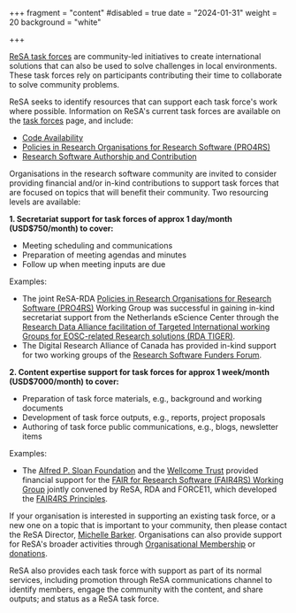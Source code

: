 +++
fragment = "content"
#disabled = true
date = "2024-01-31"
weight = 20
background = "white"

+++

[ReSA task forces](https://www.researchsoft.org/taskforces/) are community-led initiatives to create international solutions that can also be used to solve challenges in local environments. These task forces rely on participants contributing their time to collaborate to solve community problems.

ReSA seeks to identify resources that can support each task force's work where possible. Information on ReSA's current task forces are available on the [task forces](https://www.researchsoft.org/taskforces/) page, and include:

- [Code Availability](https://www.researchsoft.org/taskforces/)
- [Policies in Research Organisations for Research Software (PRO4RS)](https://www.rd-alliance.org/groups/policies-research-organisations-research-software-pro4rs)
- [Research Software Authorship and Contribution](https://www.researchsoft.org/tf-authorship-contribution/)

Organisations in the research software community are invited to consider providing financial and/or in-kind contributions to support task forces that are focused on topics that will benefit their community. Two resourcing levels are available:

**1. Secretariat support for task forces of approx 1 day/month (USD$750/month) to cover:**

- Meeting scheduling and communications
- Preparation of meeting agendas and minutes
- Follow up when meeting inputs are due

Examples:

- The joint ReSA-RDA [Policies in Research Organisations for Research Software (PRO4RS)](https://www.rd-alliance.org/groups/policies-research-organisations-research-software-pro4rs) Working Group was successful in gaining in-kind secretariat support from the Netherlands eScience Center through the [Research Data Alliance facilitation of Targeted International working Groups for EOSC-related Research solutions (RDA TIGER)](https://www.rd-alliance.org/get-involved/calling-rda-community/rda-tiger).
- The Digital Research Alliance of Canada has provided in-kind support for two working groups of the [Research Software Funders Forum](https://www.researchsoft.org/funders-forum/).

**2. Content expertise support for task forces for approx 1 week/month (USD$7000/month) to cover:**

- Preparation of task force materials, e.g., background and working documents
- Development of task force outputs, e.g., reports, project proposals
- Authoring of task force public communications, e.g., blogs, newsletter items

Examples:

- The [Alfred P. Sloan Foundation](https://www.ogrants.org/proposals/barker_michelle_2021.pdf) and the [Wellcome Trust](https://www.ogrants.org/grants/barker_michelle_2020) provided financial support for the [FAIR for Research Software (FAIR4RS) Working Group](https://www.rd-alliance.org/groups/fair-4-research-software-fair4rs-wg) jointly convened by ReSA, RDA and FORCE11, which developed the [FAIR4RS Principles](https://www.nature.com/articles/s41597-022-01710-x).

If your organisation is interested in supporting an existing task force, or a new one on a topic that is important to your community, then please contact the ReSA Director, [Michelle Barker](mailto:michelle@researchsoft.org). Organisations can also provide support for ReSA's broader activities through [Organisational Membership](https://www.researchsoft.org/membership/) or [donations](https://www.researchsoft.org/donate/).

ReSA also provides each task force with support as part of its normal services, including promotion through ReSA communications channel to identify members, engage the community with the content, and share outputs; and status as a ReSA task force.
